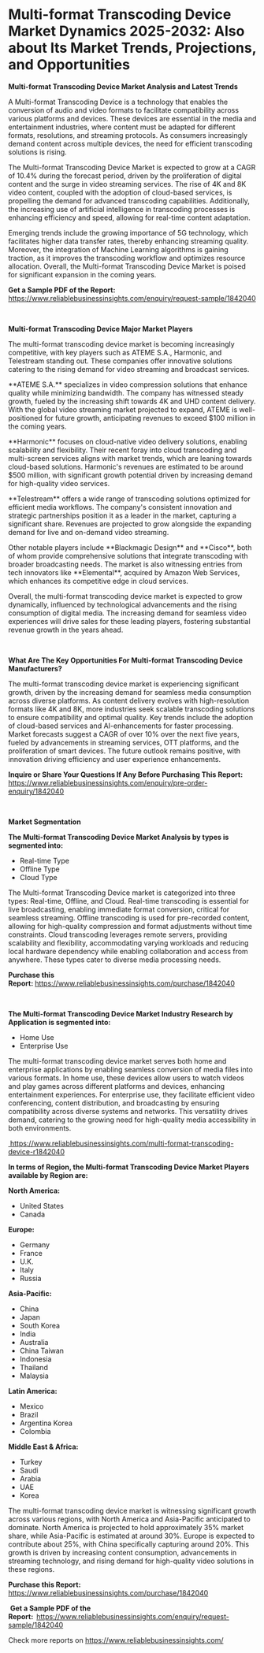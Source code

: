 <p><h1>Multi-format Transcoding Device Market Dynamics 2025-2032: Also about Its Market Trends, Projections, and Opportunities</h1></p><p><strong>Multi-format Transcoding Device Market Analysis and Latest Trends</strong></p>
<p><p>A Multi-format Transcoding Device is a technology that enables the conversion of audio and video formats to facilitate compatibility across various platforms and devices. These devices are essential in the media and entertainment industries, where content must be adapted for different formats, resolutions, and streaming protocols. As consumers increasingly demand content across multiple devices, the need for efficient transcoding solutions is rising.</p><p>The Multi-format Transcoding Device Market is expected to grow at a CAGR of 10.4% during the forecast period, driven by the proliferation of digital content and the surge in video streaming services. The rise of 4K and 8K video content, coupled with the adoption of cloud-based services, is propelling the demand for advanced transcoding capabilities. Additionally, the increasing use of artificial intelligence in transcoding processes is enhancing efficiency and speed, allowing for real-time content adaptation.</p><p>Emerging trends include the growing importance of 5G technology, which facilitates higher data transfer rates, thereby enhancing streaming quality. Moreover, the integration of Machine Learning algorithms is gaining traction, as it improves the transcoding workflow and optimizes resource allocation. Overall, the Multi-format Transcoding Device Market is poised for significant expansion in the coming years.</p></p>
<p><strong>Get a Sample PDF of the Report:&nbsp;</strong> <a href="https://www.reliablebusinessinsights.com/enquiry/request-sample/1842040?utm_campaign=2290&utm_medium=2&utm_source=Github&utm_content=ia&utm_term=26032025&utm_id=multi-format-transcoding-device">https://www.reliablebusinessinsights.com/enquiry/request-sample/1842040</a></p>
<p>&nbsp;</p>
<p><strong>Multi-format Transcoding Device Major Market Players</strong></p>
<p><p>The multi-format transcoding device market is becoming increasingly competitive, with key players such as ATEME S.A., Harmonic, and Telestream standing out. These companies offer innovative solutions catering to the rising demand for video streaming and broadcast services.</p><p>**ATEME S.A.** specializes in video compression solutions that enhance quality while minimizing bandwidth. The company has witnessed steady growth, fueled by the increasing shift towards 4K and UHD content delivery. With the global video streaming market projected to expand, ATEME is well-positioned for future growth, anticipating revenues to exceed $100 million in the coming years.</p><p>**Harmonic** focuses on cloud-native video delivery solutions, enabling scalability and flexibility. Their recent foray into cloud transcoding and multi-screen services aligns with market trends, which are leaning towards cloud-based solutions. Harmonic's revenues are estimated to be around $500 million, with significant growth potential driven by increasing demand for high-quality video services.</p><p>**Telestream** offers a wide range of transcoding solutions optimized for efficient media workflows. The company's consistent innovation and strategic partnerships position it as a leader in the market, capturing a significant share. Revenues are projected to grow alongside the expanding demand for live and on-demand video streaming.</p><p>Other notable players include **Blackmagic Design** and **Cisco**, both of whom provide comprehensive solutions that integrate transcoding with broader broadcasting needs. The market is also witnessing entries from tech innovators like **Elemental**, acquired by Amazon Web Services, which enhances its competitive edge in cloud services.</p><p>Overall, the multi-format transcoding device market is expected to grow dynamically, influenced by technological advancements and the rising consumption of digital media. The increasing demand for seamless video experiences will drive sales for these leading players, fostering substantial revenue growth in the years ahead.</p></p>
<p>&nbsp;</p>
<p><strong>What Are The Key Opportunities For Multi-format Transcoding Device Manufacturers?</strong></p>
<p><p>The multi-format transcoding device market is experiencing significant growth, driven by the increasing demand for seamless media consumption across diverse platforms. As content delivery evolves with high-resolution formats like 4K and 8K, more industries seek scalable transcoding solutions to ensure compatibility and optimal quality. Key trends include the adoption of cloud-based services and AI-enhancements for faster processing. Market forecasts suggest a CAGR of over 10% over the next five years, fueled by advancements in streaming services, OTT platforms, and the proliferation of smart devices. The future outlook remains positive, with innovation driving efficiency and user experience enhancements.</p></p>
<p><strong>Inquire or Share Your Questions If Any Before Purchasing This Report:</strong> <a href="https://www.reliablebusinessinsights.com/enquiry/pre-order-enquiry/1842040?utm_campaign=2290&utm_medium=2&utm_source=Github&utm_content=ia&utm_term=26032025&utm_id=multi-format-transcoding-device">https://www.reliablebusinessinsights.com/enquiry/pre-order-enquiry/1842040</a></p>
<p>&nbsp;</p>
<p><strong>Market Segmentation</strong></p>
<p><strong>The Multi-format Transcoding Device Market Analysis by types is segmented into:</strong></p>
<p><ul><li>Real-time Type</li><li>Offline Type</li><li>Cloud Type</li></ul></p>
<p><p>The Multi-format Transcoding Device market is categorized into three types: Real-time, Offline, and Cloud. Real-time transcoding is essential for live broadcasting, enabling immediate format conversion, critical for seamless streaming. Offline transcoding is used for pre-recorded content, allowing for high-quality compression and format adjustments without time constraints. Cloud transcoding leverages remote servers, providing scalability and flexibility, accommodating varying workloads and reducing local hardware dependency while enabling collaboration and access from anywhere. These types cater to diverse media processing needs.</p></p>
<p><strong>Purchase this Report:&nbsp;</strong><a href="https://www.reliablebusinessinsights.com/purchase/1842040?utm_campaign=2290&utm_medium=2&utm_source=Github&utm_content=ia&utm_term=26032025&utm_id=multi-format-transcoding-device">https://www.reliablebusinessinsights.com/purchase/1842040</a></p>
<p>&nbsp;</p>
<p><strong>The Multi-format Transcoding Device Market Industry Research by Application is segmented into:</strong></p>
<p><ul><li>Home Use</li><li>Enterprise Use</li></ul></p>
<p><p>The multi-format transcoding device market serves both home and enterprise applications by enabling seamless conversion of media files into various formats. In home use, these devices allow users to watch videos and play games across different platforms and devices, enhancing entertainment experiences. For enterprise use, they facilitate efficient video conferencing, content distribution, and broadcasting by ensuring compatibility across diverse systems and networks. This versatility drives demand, catering to the growing need for high-quality media accessibility in both environments.</p></p>
<p><a href="https://www.reliablebusinessinsights.com/multi-format-transcoding-device-r1842040?utm_campaign=2290&utm_medium=2&utm_source=Github&utm_content=ia&utm_term=26032025&utm_id=multi-format-transcoding-device">&nbsp;https://www.reliablebusinessinsights.com/multi-format-transcoding-device-r1842040</a></p>
<p><strong>In terms of Region, the Multi-format Transcoding Device Market Players available by Region are:</strong></p>
<p>
    <p> <strong> North America: </strong>
        <ul>
            <li>United States</li>
            <li>Canada</li>
        </ul>
        </p> 
    <p> <strong> Europe: </strong>
        <ul>
            <li>Germany</li>
            <li>France</li>
            <li>U.K.</li>
            <li>Italy</li>
            <li>Russia</li>
        </ul>
        </p> 
    <p> <strong> Asia-Pacific: </strong>
        <ul>
            <li>China</li>
            <li>Japan</li>
            <li>South Korea</li>
            <li>India</li>
            <li>Australia</li>
            <li>China Taiwan</li>
            <li>Indonesia</li>
            <li>Thailand</li>
            <li>Malaysia</li>
        </ul>
        </p> 
    <p> <strong> Latin America: </strong>
        <ul>
            <li>Mexico</li>
            <li>Brazil</li>
            <li>Argentina Korea</li>
            <li>Colombia</li>
        </ul>
        </p> 
    <p> <strong> Middle East & Africa: </strong>
        <ul>
            <li>Turkey</li>
            <li>Saudi</li>
            <li>Arabia</li>
            <li>UAE</li>
            <li>Korea</li>
        </ul>
    </p>
    </p>
<p><p>The multi-format transcoding device market is witnessing significant growth across various regions, with North America and Asia-Pacific anticipated to dominate. North America is projected to hold approximately 35% market share, while Asia-Pacific is estimated at around 30%. Europe is expected to contribute about 25%, with China specifically capturing around 20%. This growth is driven by increasing content consumption, advancements in streaming technology, and rising demand for high-quality video solutions in these regions.</p></p>
<p><strong>Purchase this Report: </strong><a href="https://www.reliablebusinessinsights.com/purchase/1842040?utm_campaign=2290&utm_medium=2&utm_source=Github&utm_content=ia&utm_term=26032025&utm_id=multi-format-transcoding-device">https://www.reliablebusinessinsights.com/purchase/1842040</a></p>
<p>&nbsp;<strong>Get a Sample PDF of the Report:&nbsp;&nbsp;</strong><a href="https://www.reliablebusinessinsights.com/enquiry/request-sample/1842040?utm_campaign=2290&utm_medium=2&utm_source=Github&utm_content=ia&utm_term=26032025&utm_id=multi-format-transcoding-device">https://www.reliablebusinessinsights.com/enquiry/request-sample/1842040</a></p>
<p><strong></strong></p>
<p>Check more reports on <a href="https://www.reliablebusinessinsights.com/?utm_campaign=2290&utm_medium=2&utm_source=Github&utm_content=ia&utm_term=26032025&utm_id=multi-format-transcoding-device">https://www.reliablebusinessinsights.com/</a></p>